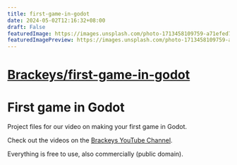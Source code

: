 ```yaml
---
title: first-game-in-godot
date: 2024-05-02T12:16:32+08:00
draft: False
featuredImage: https://images.unsplash.com/photo-1713458109759-a71efed71e4d?ixid=M3w0NjAwMjJ8MHwxfHJhbmRvbXx8fHx8fHx8fDE3MTQ2MjMzNDh8&ixlib=rb-4.0.3
featuredImagePreview: https://images.unsplash.com/photo-1713458109759-a71efed71e4d?ixid=M3w0NjAwMjJ8MHwxfHJhbmRvbXx8fHx8fHx8fDE3MTQ2MjMzNDh8&ixlib=rb-4.0.3
---
```


# [Brackeys/first-game-in-godot](https://github.com/Brackeys/first-game-in-godot)

# First game in Godot
Project files for our video on making your first game in Godot.

Check out the videos on the [Brackeys YouTube Channel](http://youtube.com/brackeys).

Everything is free to use, also commercially (public domain).
